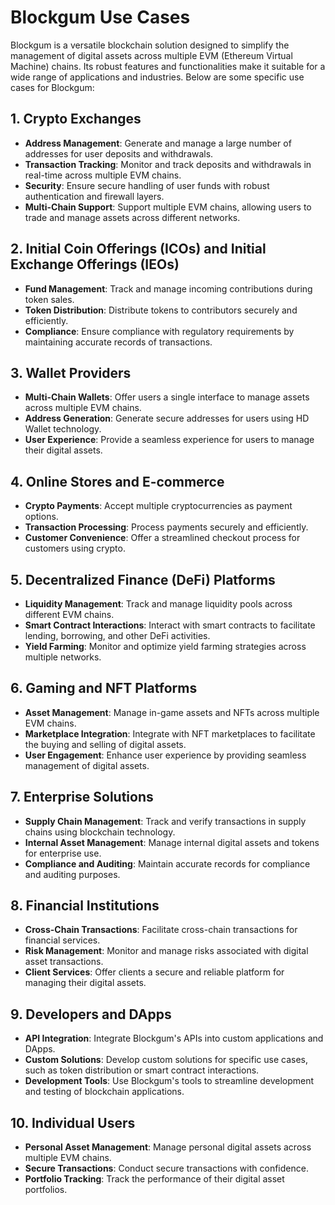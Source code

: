 # Blockgum Use Cases

Blockgum is a versatile blockchain solution designed to simplify the management of digital assets across multiple EVM (Ethereum Virtual Machine) chains. Its robust features and functionalities make it suitable for a wide range of applications and industries. Below are some specific use cases for Blockgum:

## 1. Crypto Exchanges
- **Address Management**: Generate and manage a large number of addresses for user deposits and withdrawals.
- **Transaction Tracking**: Monitor and track deposits and withdrawals in real-time across multiple EVM chains.
- **Security**: Ensure secure handling of user funds with robust authentication and firewall layers.
- **Multi-Chain Support**: Support multiple EVM chains, allowing users to trade and manage assets across different networks.

## 2. Initial Coin Offerings (ICOs) and Initial Exchange Offerings (IEOs)
- **Fund Management**: Track and manage incoming contributions during token sales.
- **Token Distribution**: Distribute tokens to contributors securely and efficiently.
- **Compliance**: Ensure compliance with regulatory requirements by maintaining accurate records of transactions.

## 3. Wallet Providers
- **Multi-Chain Wallets**: Offer users a single interface to manage assets across multiple EVM chains.
- **Address Generation**: Generate secure addresses for users using HD Wallet technology.
- **User Experience**: Provide a seamless experience for users to manage their digital assets.

## 4. Online Stores and E-commerce
- **Crypto Payments**: Accept multiple cryptocurrencies as payment options.
- **Transaction Processing**: Process payments securely and efficiently.
- **Customer Convenience**: Offer a streamlined checkout process for customers using crypto.

## 5. Decentralized Finance (DeFi) Platforms
- **Liquidity Management**: Track and manage liquidity pools across different EVM chains.
- **Smart Contract Interactions**: Interact with smart contracts to facilitate lending, borrowing, and other DeFi activities.
- **Yield Farming**: Monitor and optimize yield farming strategies across multiple networks.

## 6. Gaming and NFT Platforms
- **Asset Management**: Manage in-game assets and NFTs across multiple EVM chains.
- **Marketplace Integration**: Integrate with NFT marketplaces to facilitate the buying and selling of digital assets.
- **User Engagement**: Enhance user experience by providing seamless management of digital assets.

## 7. Enterprise Solutions
- **Supply Chain Management**: Track and verify transactions in supply chains using blockchain technology.
- **Internal Asset Management**: Manage internal digital assets and tokens for enterprise use.
- **Compliance and Auditing**: Maintain accurate records for compliance and auditing purposes.

## 8. Financial Institutions
- **Cross-Chain Transactions**: Facilitate cross-chain transactions for financial services.
- **Risk Management**: Monitor and manage risks associated with digital asset transactions.
- **Client Services**: Offer clients a secure and reliable platform for managing their digital assets.

## 9. Developers and DApps
- **API Integration**: Integrate Blockgum's APIs into custom applications and DApps.
- **Custom Solutions**: Develop custom solutions for specific use cases, such as token distribution or smart contract interactions.
- **Development Tools**: Use Blockgum's tools to streamline development and testing of blockchain applications.

## 10. Individual Users
- **Personal Asset Management**: Manage personal digital assets across multiple EVM chains.
- **Secure Transactions**: Conduct secure transactions with confidence.
- **Portfolio Tracking**: Track the performance of their digital asset portfolios.
